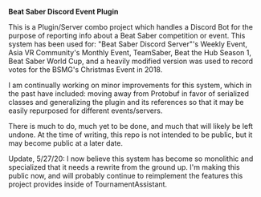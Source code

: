 **Beat Saber Discord Event Plugin**

This is a Plugin/Server combo project which handles a Discord Bot for the purpose of reporting info about a Beat Saber competition or event. This system has been used for: "Beat Saber Discord Server"'s Weekly Event, Asia VR Community's Monthly Event, TeamSaber, Beat the Hub Season 1, Beat Saber World Cup, and a heavily modified version was used to record votes for the BSMG's Christmas Event in 2018.

I am continually working on minor improvements for this system, which in the past have included: moving away from Protobuf in favor of serialized classes and generalizing the plugin and its references so that it may be easily repurposed for different events/servers.

There is much to do, much yet to be done, and much that will likely be left undone.
At the time of writing, this repo is not intended to be public, but it may become public at a later date.

Update, 5/27/20:
I now believe this system has become so monolithic and specialized that it needs a rewrite from the ground up. I'm making this public now, and will probably continue to reimplement the features this project provides inside of TournamentAssistant.
